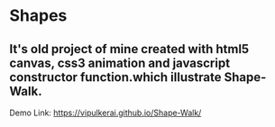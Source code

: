 # Shapes
## It's old project of mine created with html5 canvas, css3 animation and javascript constructor function.which illustrate Shape-Walk.

Demo Link: https://vipulkerai.github.io/Shape-Walk/

